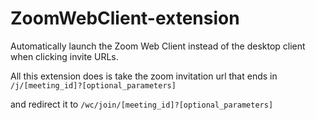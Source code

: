# ZoomWebClient-extension
Automatically launch the Zoom Web Client instead of the desktop client when clicking invite URLs.


All this extension does is take the zoom invitation url that ends in 
`/j/[meeting_id]?[optional_parameters]` 

and redirect it to 
`/wc/join/[meeting_id]?[optional_parameters]`
